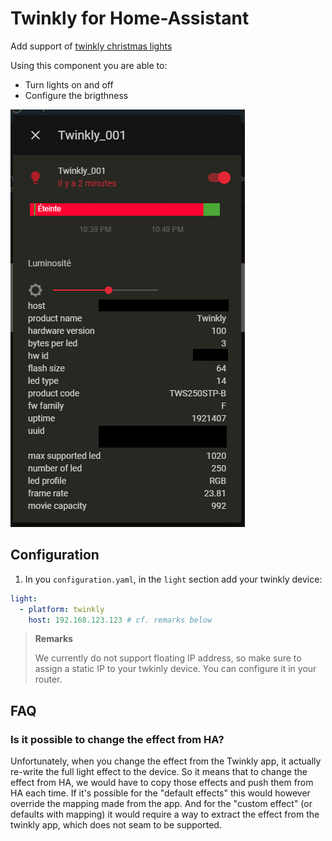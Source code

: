 # Twinkly for Home-Assistant

Add support of [twinkly christmas lights](https://twinkly.com/) 

Using this component you are able to:
- Turn lights on and off 
- Configure the brigthness

![integration example](./assets/integration.png "Integration example")

## Configuration
1. In you `configuration.yaml`, in the `light` section add your twinkly device:
```yaml
light:
  - platform: twinkly
    host: 192.168.123.123 # cf. remarks below
```

> **Remarks**
> 
> We currently do not support floating IP address, so make sure to assign a static IP to your twkinly device.
> You can configure it in your router.

## FAQ
### Is it possible to change the effect from HA?
Unfortunately, when you change the effect from the Twinkly app, it actually re-write the full light effect to the device.
So it means that to change the effect from HA, we would have to copy those effects and push them from HA each time. 
If it's possible for the "default effects" this would however override the mapping made from the app.
And for the "custom effect" (or defaults with mapping) it would require a way to extract the effect from the twinkly app,
which does not seam to be supported.
